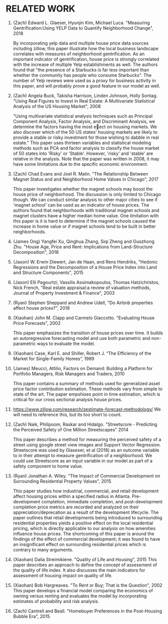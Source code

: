 # RELATED WORK

1. (Zach) Edward L. Glaeser, Hyunjin Kim, Michael Luca. "Measuring Gentrification:Using YELP Data to Quantify Neighborhood Change", 2018

   By incorporating yelp data and multiple house price data sources including zillow, this paper illustrate how the local business landscape correlates with measures of neighborhood gentrification. As an important indicator of gentrification, house price is strongly correlated with the increase of multiple Yelp establishments as well. The authors found that "the presence of a Starbucks is far less important than whether the community has people who consume Starbucks".  The number of Yelp reviews were used as a proxy for business activity in this paper, and will probably prove a good feature in our model as well.
   
2. (Zach) Angela Buck, Takisha Harrison, Linden Johnson, Holly Sontag. "Using Real Figures to Invest in Real Estate: A Multivariate Statistical Analysis of the US Housing Market", 2008
   
   "Using multivariate statistical analysis techniques such as Principal Component Analysis,
    Factor Analysis, and Discriminant Analysis, we determine the factors having the most eect on housing
    markets. We also discover which of the 50 US states' housing markets are likely to provide a stable or risky
    investment for those wishing to dabble in real estate."
    This paper uses thirteen variables and statistical modeling methods such as PCA and factor analysis to classify the house market of 50     states into 'Risky' or 'Stable'. However, 'risky' and 'stable' are relative in the analysis. Note that the paper was written in 2008,     it may have some limitations due to the specific economic environment. 
   
3. (Zach) Chad Evans and Joel R. Malin. "The Relationship Between Magnet Status and and Neighborhood Home Values in Chicago", 2017

    This paper investigates whether the magnet schools may boost the house price of neighborhood. The discussion is only limited to           Chicago though. We can conduct similar analysis to other major cities to see if 'magnet school' can be used as an indicator of           house prices. The authors found that neighborhoods with traditional magnet schools and magnet clusters have a higher median home          value.  One limitation with this paper is it is hard to determine if the magnet schools caused the increase in home value or if          magnet schools tend to be built in better neighborhoods.
    
4. (James Ong) Yangfei Xu, Qinghua Zhang, Siqi Zheng and Guozhong Zhu. "House Age, Price and Rent: Implications from Land-Structure Decomposition", 2018

    
    
5. (Jason) W. Erwin Diewert, Jan de Haan, and Rens Hendriks, "Hedonic Regressions and the Decomposition of a House Price Index into Land and Structure Components", 2015
6. (Jason) Elli Pagourtzi, Vassilis Assimakopoulos, Thomas Hatzichristos, Nick French, "Real estate appraisal:a review of valuation methods, Journal of Property Investment & Finance", 2003
7. (Ryan) Stephen Sheppard and Andrew Udell, "Do Airbnb properties affect house prices?", 2018
8. (Xiaohan) John M. Clapp and Carmelo Giaccotto. "Evaluating House Price Forecasts", 2002

   This paper emphasizes the transition of house prices over time. It builds an autoregressive forecasting model and use both parametric      and non-parametric ways to evaluate the model.
   
9. (Xiaohan) Case, Karl E. and Shiller, Robert J. “The Efficiency of the Market for Single-Family Homes”, 1989

10. (James) Meucci, Attilio, Factors on Demand: Building a Platform for Portfolio Managers, Risk Managers and Traders, 2010

     This paper contains a summary of methods used for generalized asset price factor contribution estimation. These methods vary from           simple to state of the art.  The paper empshises point in time estimation,  which is critical for our cross sectional analysis           house prices.
     
11. https://www.zillow.com/research/zestimate-forecast-methodology/
   We will need to reference this,  but its too short to count. 
   
12. (Zach) Naik, Philipoom, Raskar and Hidalgo.  "Streetscore - Predicting the Perceived Safety of One Million Streetscapes" 2014
      
      This paper describes a method for measuring the perceived safety of a street using google street view images and Support Vector           Regression.  Streetscore was used by Glaseser, et al (2018) as an outcome variable to in their attempt to measure gentrification          of a neighborhood.  We could use Streetscore as an input variable in our model as part of a safety component to home value.
   
13. (Ryan) Jonathan A. Wiley. "The Impact of Commercial Development on Surrounding Residential Property Values", 2015 
      
      This paper studies how industrial, commercial, and retail development affect housing prices within a specified radius in Atlanta. Pre-development completion, immediate completion, and post-development completion price metrics are recorded and analyzed on their appreciation/deprecation as a result of the development lifecycle. The paper outlines that retail developments being introduced to surrounding residential properties yields a positive effect on the local residential pricing, which is directly applicable to our analysis on how amenities influence house prices.
The shortcoming of this paper is around the findings of the effect of commercial development; it was found to have an insignificant effect on surrounding residential prices which is contrary to many arguments.

14. (Xiaohan) Dalia Streimikiene. "Quality of Life and Housing", 2015
   This paper describes an approach to define the concept of assessment of the quality of life index. It also discusses the main indicators for assessment of housing impact on quality of life.
    
15. (Xiaohan) Bob Hargreaves. "To Rent or Buy; That is the Question", 2002
   This paper develops a financial model comparing the economics of owning versus renting and evaluates the model by incorporating estimates of probability and risk analysis. 
   
16. (Zach) Cantrell and Beall. "Homebuyer Preferences in the Post-Housing Bubble Era", 2015
